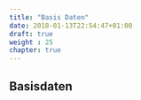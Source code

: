 ```yaml
---
title: "Basis Daten"
date: 2018-01-13T22:54:47+01:00
draft: true
weight : 25
chapter: true
---
```

## Basisdaten

